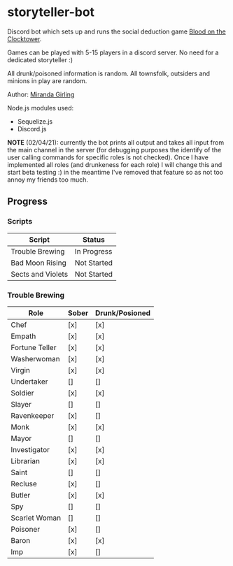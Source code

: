 # storyteller-bot
Discord bot which sets up and runs the social deduction game [Blood on the Clocktower](https://bloodontheclocktower.com).

Games can be played with 5-15 players in a discord server. No need for a dedicated storyteller :)

All drunk/poisoned information is random.
All townsfolk, outsiders and minions in play are random.

Author: [Miranda Girling](https://www.github.com/girlingm)


Node.js modules used:
* Sequelize.js
* Discord.js

**NOTE** (02/04/21): currently the bot prints all output and takes all input from the main channel in the server (for debugging purposes the identify of the user calling commands for specific roles is not checked).
Once I have implemented all roles (and drunkeness for each role) I will change this and start beta testing :) in the meantime I've removed that feature so as not too annoy my friends too much.

## Progress

### Scripts
| Script            | Status      |
|-------------------|-------------|
| Trouble Brewing   | In Progress |
| Bad Moon Rising   | Not Started |
| Sects and Violets | Not Started |

### Trouble Brewing

| Role           | Sober | Drunk/Posioned |
|----------------|-------|-------|
| Chef           | [x]   | [x]   |
| Empath         | [x]   | [x]   |
| Fortune Teller | [x]   | [x]   |
| Washerwoman    | [x]   | [x]   |
| Virgin         | [x]   | [x]   |
| Undertaker     | []    | []    |
| Soldier        | [x]   | [x]   |
| Slayer         | []    | []    |
| Ravenkeeper    | [x]   | []    |
| Monk           | [x]   | [x]   |
| Mayor          | []    | []    |
| Investigator   | [x]   | [x]   |
| Librarian      | [x]   | [x]   |
| Saint          | []    | []    |
| Recluse        | [x]   | []    |
| Butler         | [x]   | [x]   |
| Spy            | []    | []    |
| Scarlet Woman  | []    | []    |
| Poisoner       | [x]   | []    |
| Baron          | [x]   | [x]   |
| Imp            | [x]   | []    |

